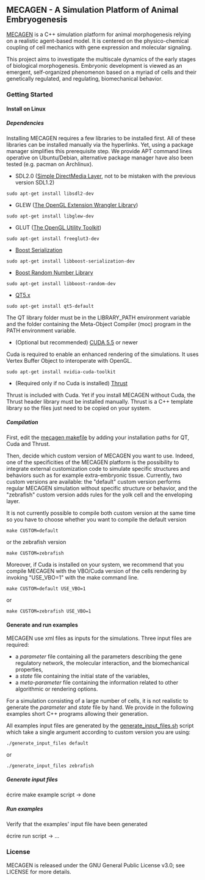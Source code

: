 ## MECAGEN - A Simulation Platform of Animal Embryogenesis

[MECAGEN](http://www.mecagen.org) is a C++ simulation platform for animal morphogenesis relying on a realistic agent-based model. It is centered on the physico-chemical coupling of cell mechanics with gene expression and molecular signaling.

This project aims to investigate the multiscale dynamics of the early stages of biological morphogenesis. Embryonic development is viewed as an emergent, self-organized phenomenon based on a myriad of cells and their genetically regulated, and regulating, biomechanical behavior.

### Getting Started

#### Install on Linux

##### Dependencies

Installing MECAGEN requires a few libraries to be installed first. All of these libraries can be installed manually via the hyperlinks. Yet, using a package manager simplifies this prerequisite step. We provide APT command lines operative on Ubuntu/Debian, alternative package manager have also been tested (e.g. pacman on Archlinux).

* SDL2.0 ([Simple DirectMedia Layer](https://www.libsdl.org/download-2.0.php), not to be mistaken with the previous version SDL1.2)
```shell
sudo apt-get install libsdl2-dev
```
 
* GLEW ([The OpenGL Extension Wrangler Library](http://glew.sourceforge.net/))
```shell
sudo apt-get install libglew-dev
```

* GLUT ([The OpenGL Utility Toolkit](https://www.opengl.org/resources/libraries/glut/))
```shell
sudo apt-get install freeglut3-dev
```

* [Boost Serialization](http://www.boost.org/doc/libs/1_57_0/libs/serialization/doc/index.html) 
```shell
sudo apt-get install libboost-serialization-dev
```

* [Boost Random Number Library](http://www.boost.org/doc/libs/1_57_0/doc/html/boost_random.html)
```shell
sudo apt-get install libboost-random-dev
```

* [QT5.x](http://qt-project.org/downloads)
```shell
sudo apt-get install qt5-default
```

The QT library folder must be in the LIBRARY_PATH environment variable and the folder containing the Meta-Object Compiler (moc) program in the PATH environment variable.

* (Optional but recommended) [CUDA 5.5](https://developer.nvidia.com/cuda-toolkit-55-archive) or newer

Cuda is required to enable an enhanced rendering of the simulations. It uses Vertex Buffer Object to interoperate with OpenGL. 
```shell
sudo apt-get install nvidia-cuda-toolkit
```

* (Required only if no Cuda is installed) [Thrust](http://thrust.github.io/)

Thrust is included with Cuda. Yet if you install MECAGEN without Cuda, the Thrust header library must be installed manually. Thrust is a C++ template library so the files just need to be copied on your system.

##### Compilation


First, edit the [mecagen makefile](mecagen/Makefile) by adding your installation paths for QT, Cuda and Thrust.

Then, decide which custom version of MECAGEN you want to use. Indeed, one of the specificities of the MECAGEN platform is the possibility to integrate external customization code to simulate specific structures and behaviors such as for example extra-embryonic tissue. Currently, two custom versions are available: the "default" custom version performs regular MECAGEN simulation without specific structure or behavior, and the "zebrafish" custom version adds rules for the yolk cell and the enveloping layer. 

It is not currently possible to compile both custom version at the same time so you have to choose whether you want to compile the default version

```shell
make CUSTOM=default
```

or the zebrafish version

```shell
make CUSTOM=zebrafish
```

Moreover, if Cuda is installed on your system, we recommend that you compile MECAGEN with the VBO/Cuda version of the cells rendering by invoking "USE_VBO=1" with the make command line.

```shell
make CUSTOM=default USE_VBO=1
```

or 

```shell
make CUSTOM=zebrafish USE_VBO=1
```

#### Generate and run examples

MECAGEN use xml files as inputs for the simulations. Three input files are required: 
- a *parameter* file containing all the parameters describing the gene regulatory network, the molecular interaction, and the biomechanical properties,
- a *state* file containing the initial state of the variables,
- a *meta-parameter* file containing the information related to other algorithmic or rendering options.

For a simulation consisting of a large number of cells, it is not realistic to generate the *parameter* and *state* file by hand. We provide in the following examples short C++ programs allowing their generation.

All examples input files are generated by the [generate_input_files.sh](generate_input_files.sh) script which take a single argument according to custom version you are using:

```shell
./generate_input_files default
```

or

```shell
./generate_input_files zebrafish
```

##### Generate input files

écrire make example script -> done


##### Run examples

Verify that the examples' input file have been generated

écrire run script -> ...


### License

MECAGEN is released under the GNU General Public License v3.0; see LICENSE for more details.

